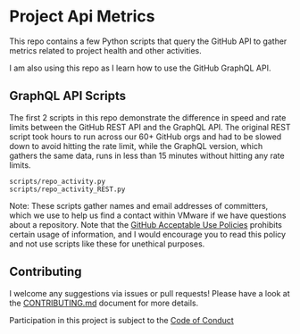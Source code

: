 # Project Api Metrics

This repo contains a few Python scripts that query the GitHub API to gather
metrics related to project health and other activities.

I am also using this repo as I learn how to use the GitHub GraphQL API.

## GraphQL API Scripts

The first 2 scripts in this repo demonstrate the difference in speed and
rate limits between the GitHub REST API and the GraphQL API. The original
REST script took hours to run across our 60+ GitHub orgs and had to be
slowed down to avoid hitting the rate limit, while the GraphQL version, 
which gathers the same data, runs in less than 15 minutes without hitting
any rate limits.

    scripts/repo_activity.py
    scripts/repo_activity_REST.py

Note: These scripts gather names and email addresses of 
committers, which we use to help us find a contact within VMware if we 
have questions about a repository. Note that the [GitHub Acceptable Use
Policies](https://docs.github.com/en/github/site-policy/github-acceptable-use-policies)
prohibits certain usage of information, and I would encourage you to read 
this policy and not use scripts like these for unethical purposes.

## Contributing

I welcome any suggestions via issues or pull requests! Please have a look
at the [CONTRIBUTING.md](CONTRIBUTING.md) document for more details.

Participation in this project is subject to the 
[Code of Conduct](CODE-OF-CONDUCT.md)
